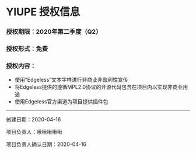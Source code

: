 # YIUPE 授权信息
### 授权期限：2020年第二季度（Q2）
### 授权形式：免费
### 授权内容：
* 使用“Edgeless”文本字样进行非商业非盈利性宣传
* 将Edgeless提供的遵循MPL2.0协议的开源代码包含在项目内以实现非商业用途
* 使用Edgeless官方渠道为项目提供插件包

***

创建日期：2020-04-16

项目负责人：啾啾啾啾啾

项目负责人确认日期：2020-04-16
